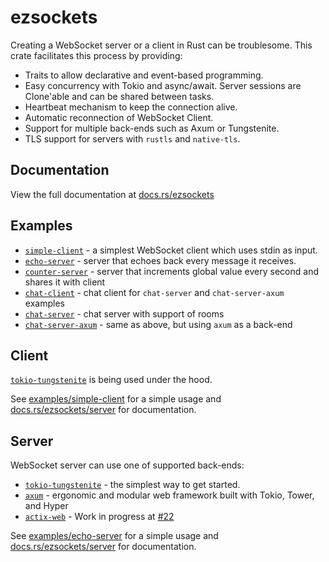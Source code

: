 # ezsockets

Creating a WebSocket server or a client in Rust can be troublesome. This crate facilitates this process by providing:

- Traits to allow declarative and event-based programming.
- Easy concurrency with Tokio and async/await. Server sessions are Clone'able and can be shared between tasks.
- Heartbeat mechanism to keep the connection alive.
- Automatic reconnection of WebSocket Client.
- Support for multiple back-ends such as Axum or Tungstenite.
- TLS support for servers with `rustls` and `native-tls`.

## Documentation

View the full documentation at [docs.rs/ezsockets](http://docs.rs/ezsockets)

## Examples
- [`simple-client`](/examples/simple-client) - a simplest WebSocket client which uses stdin as input.
- [`echo-server`](/examples/echo-server) - server that echoes back every message it receives.
- [`counter-server`](/examples/counter-server) - server that increments global value every second and shares it with client
- [`chat-client`](/examples/chat-client) - chat client for `chat-server` and `chat-server-axum` examples
- [`chat-server`](/examples/chat-server) - chat server with support of rooms
- [`chat-server-axum`](/examples/chat-server-axum) - same as above, but using `axum` as a back-end


## Client

[`tokio-tungstenite`](https://github.com/snapview/tokio-tungstenite) is being used under the hood.

See [examples/simple-client](/examples/simple-client) for a simple usage
and [docs.rs/ezsockets/server](https://docs.rs/ezsockets/latest/ezsockets/client/index.html) for documentation.

## Server

WebSocket server can use one of supported back-ends:
- [`tokio-tungstenite`](https://github.com/snapview/tokio-tungstenite) - the simplest way to get started.
- [`axum`](https://github.com/tokio-rs/axum) - ergonomic and modular web framework built with Tokio, Tower, and Hyper
- [`actix-web`](https://github.com/actix/actix-web) - Work in progress at [#22](https://github.com/gbaranski/ezsockets/issues/22)

See [examples/echo-server](/examples/echo-server) for a simple usage
and [docs.rs/ezsockets/server](https://docs.rs/ezsockets/latest/ezsockets/server/index.html) for documentation.
